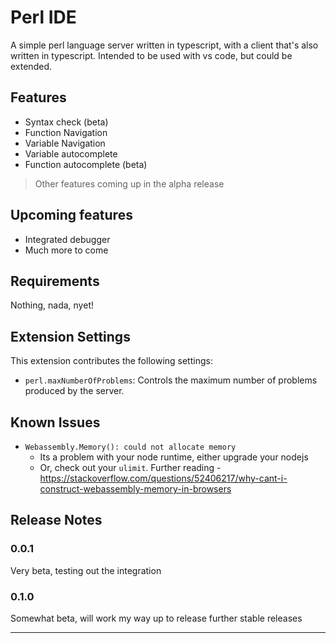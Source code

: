 # Perl IDE

A simple perl language server written in typescript, with a client that's also written in typescript. Intended to be used with vs code, but could be extended.

## Features

- Syntax check (beta)
- Function Navigation
- Variable Navigation
- Variable autocomplete
- Function autocomplete (beta)


> Other features coming up in the alpha release

## Upcoming features
- Integrated debugger
- Much more to come

## Requirements

Nothing, nada, nyet!

## Extension Settings

This extension contributes the following settings:

* `perl.maxNumberOfProblems`: Controls the maximum number of problems produced by the server.

## Known Issues

- `Webassembly.Memory(): could not allocate memory`
  - Its a problem with your node runtime, either upgrade your nodejs
  - Or, check out your `ulimit`. Further reading - https://stackoverflow.com/questions/52406217/why-cant-i-construct-webassembly-memory-in-browsers

## Release Notes

### 0.0.1

Very beta, testing out the integration

### 0.1.0

Somewhat beta, will work my way up to release further stable releases

-----------------------------------------------------------------------------------------------------------

